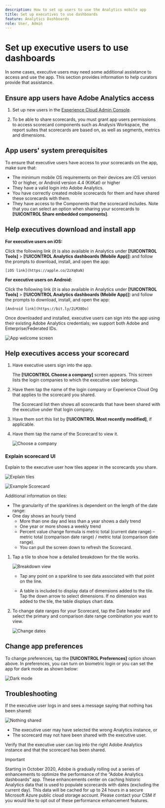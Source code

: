 ```yaml
---
description: How to set up users to use the Analytics mobile app
title: Set up executives to use dashboards
feature: Analytics Dashboards
role: User, Admin
---
```


# Set up executive users to use dashboards

In some cases, executive users may need some additional assistance to access and use the app. This section provides information to help curators provide that assistance.

## Ensure app users have Adobe Analytics access

1. Set up new users in the [Experience Cloud Admin Console](https://experienceleague.adobe.com/docs/analytics/admin/admin-console/permissions/product-profile.html?lang=en).

1. To be able to share scorecards, you must grant app users permissions to access scorecard components such as Analysis Workspace, the report suites that scorecards are based on, as well as segments, metrics and dimensions.

## App users' system prerequisites

To ensure that executive users have access to your scorecards on the app, make sure that:

* The minimum mobile OS requirements on their devices are iOS version 10 or higher, or Android version 4.4 (KitKat) or higher
* They have a valid login into Adobe Analytics.
* You have correctly created mobile scorecards for them and have shared these scorecards with them.
* They have access to the Components that the scorecard includes. Note that you can select an option when sharing your scorecards to **[!UICONTROL Share embedded components]**.

## Help executives download and install app

**For executive users on iOS:**

Click the following link (it is also available in Analytics under **[!UICONTROL Tools]** > **[!UICONTROL Analytics dashboards (Mobile App)]**) and follow the prompts to download, install, and open the app:

`[iOS link](https://apple.co/2zXq0aN)`

**For executive users on Android:**

Click the following link (it is also available in Analytics under **[!UICONTROL Tools]** > **[!UICONTROL Analytics dashboards (Mobile App)]**) and follow the prompts to download, install, and open the app:

`[Android link](https://bit.ly/2LM38Oo)`

Once downloaded and installed, executive users can sign into the app using their existing Adobe Analytics credentials; we support both Adobe and Enterprise/Federated IDs.

![App welcome screen](assets/welcome.png)

## Help executives access your scorecard 

1. Have executive users sign into the app.

   The **[!UICONTROL Choose a company]** screen appears. This screen lists the login companies to which the executive user belongs.

1. Have them tap the name of the login company or Experience Cloud Org that applies to the scorecard you shared. 

   The Scorecard list then shows all scorecards that have been shared with the executive under that login company.

1. Have them sort this list by **[!UICONTROL Most recently modified]**, if applicable.

1. Have them tap the name of the Scorecard to view it.

    ![Choose a company](assets/accesscard.png)


### Explain scorecard UI

Explain to the executive user how tiles appear in the scorecards you share.

![Explain tiles](assets/newexplain.png)

![Example Scorecard](assets/intro_scorecard.png)

Additional information on tiles:

* The granularity of the sparklines is dependent on the length of the date range:
* One day shows an hourly trend
  * More than one day and less than a year shows a daily trend
  * One year or more shows a weekly trend
  * Percent value change formula is metric total (current date range) – metric total (comparison date range) / metric total (comparison date range).
  * You can pull the screen down to refresh the Scorecard.


1. Tap a tile to show how a detailed breakdown for the tile works.

    ![Breakdown view](assets/sparkline.png)

    * Tap any point on a sparkline to see data associated with that point on the line.

    * A table is included to display data of dimensions added to the tile. Tap the down arrow to select dimensions. If no dimension was added to the tile, the table displays chart data.

1. To change date ranges for your Scorecard, tap the Date header and select the primary and comparison date range combination you want to view.

    ![Change dates](assets/changedate.png)

## Change app preferences

To change preferences, tap the **[!UICONTROL Preferences]** option shown above. In preferences, you can turn on biometric login or you can set the app for dark mode as shown below:

![Dark mode](assets/darkmode.png)

## Troubleshooting

If the executive user logs in and sees a message saying that nothing has been shared:

![Nothing shared](assets/nothing.png)

*  The executive user may have selected the wrong Analytics instance, or
*  The scorecard may not have been shared with the executive user. 

Verify that the executive user can log into the right Adobe Analytics instance and that the scorecard has been shared. 

>[!IMPORTANT]
>
>Starting in October 2020, Adobe is gradually rolling out a series of enhancements to optimize the performance of the “Adobe Analytics dashboards” app. These enhancements center on caching historic Analytics data that is used to populate scorecards with dates (excluding the current day). This data will be cached for up to 24 hours in a secure Microsoft Azure public cloud storage account. Please contact your CSM if you would like to opt out of these performance enhancement features.
